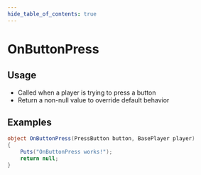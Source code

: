 ```yaml
---
hide_table_of_contents: true
---
```


# OnButtonPress

## Usage

* Called when a player is trying to press a button
* Return a non-null value to override default behavior

## Examples

```csharp title=""
object OnButtonPress(PressButton button, BasePlayer player)
{
    Puts("OnButtonPress works!");
    return null;
}
```
